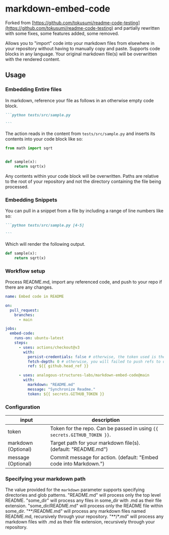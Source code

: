 # markdown-embed-code

Forked from [https://github.com/tokusumi/readme-code-testing](https://github.com/tokusumi/readme-code-testing) and partially rewritten with some fixes, some features added, some removed.

Allows you to "import" code into your markdown files from elsewhere in your repository without having to manually copy and paste.
Supports code blocks in any language. Your original markdown file(s) will be overwritten with the rendered content.

<!-- See [demo repo](https://github.com/tokusumi/readme-code-testing) if you are interested in testing code within README. -->

## Usage

### Embedding Entire files

In markdown, reference your file as follows in an otherwise empty code block.

````markdown
```python tests/src/sample.py

```
````

The action reads in the content from `tests/src/sample.py` and inserts its contents into your code block like so:

```python tests/src/sample.py
from math import sqrt


def sample(x):
    return sqrt(x)

```

Any contents within your code block will be overwritten. Paths are relative to the root of your repository and not the directory containing the file being processed.

### Embedding Snippets

You can pull in a snippet from a file by including a range of line numbers like so:

````markdown
```python tests/src/sample.py [4-5]

```
````

Which will render the following output.

```python tests/src/sample.py [4-5]
def sample(x):
    return sqrt(x)
```

### Workflow setup

Process README.md, import any referenced code, and push to your repo if there are any changes.

```yaml
name: Embed code in README

on:
  pull_request:
    branches:
      - main

jobs:
  embed-code:
    runs-on: ubuntu-latest
    steps:
      - uses: actions/checkout@v3
        with:
          persist-credentials: false # otherwise, the token used is the GITHUB_TOKEN, instead of your personal token
          fetch-depth: 0 # otherwise, you will failed to push refs to dest repo
          ref: ${{ github.head_ref }}

      - uses: analogous-structures-labs/markdown-embed-code@main
        with:
          markdown: "README.md"
          message: "Synchronize Readme."
          token: ${{ secrets.GITHUB_TOKEN }}
```

### Configuration

| input                | description                                                              |
| -------------------- | ------------------------------------------------------------------------ |
| token                | Token for the repo. Can be passed in using `{{ secrets.GITHUB_TOKEN }}`. |
| markdown (Optional)  | Target path for your markdown file(s). (default: "README.md")            |
| message (Optional)   | Commit message for action. (default: "Embed code into Markdown.")        |


### Specifying your markdown path

The value provided for the `markdown` parameter supports specifying directories and glob patterns.
"README.md" will process only the top level README.
"some_dir" will process any files in some_dir with .md as their file extension.
"some_dir/README.md" will process only the README file within some_dir.
"\*\*/README.md" will process any markdown files named README.md, recursively through your repository.
"\*\*/*.md" will process any markdown files with .md as their file extension, recursively through your repository.
